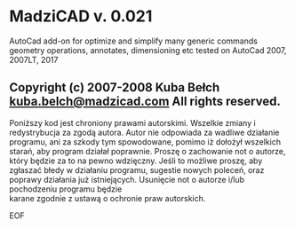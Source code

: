   # MadziCAD v. 0.021
  AutoCad add-on for optimize and simplify many generic commands
  geometry operations, annotates, dimensioning etc
  tested on AutoCad 2007, 2007LT, 2017
  
  
  
  
  Copyright (c) 2007-2008 Kuba Bełch <kuba.belch@madzicad.com> 
  All rights reserved.
------------------------------------------------------------------------------
  Poniższy kod jest chroniony prawami autorskimi. Wszelkie zmiany i 
  redystrybucja za zgodą autora. Autor nie odpowiada za wadliwe działanie 
  programu, ani za szkody tym spowodowane, pomimo  iż dołożył  wszelkich  
  starań, aby program działał poprawnie. Proszę  o  zachowanie not o autorze, 
  który będzie za to na pewno wdzięczny. Jeśli to możliwe proszę, aby zgłaszać 
  błedy w działaniu programu, sugestie nowych poleceń, oraz poprawy działania 
  już istniejących. Usunięcie not o autorze i/lub pochodzeniu programu będzie  
  karane  zgodnie z ustawą o ochronie praw autorskich.
   
EOF
